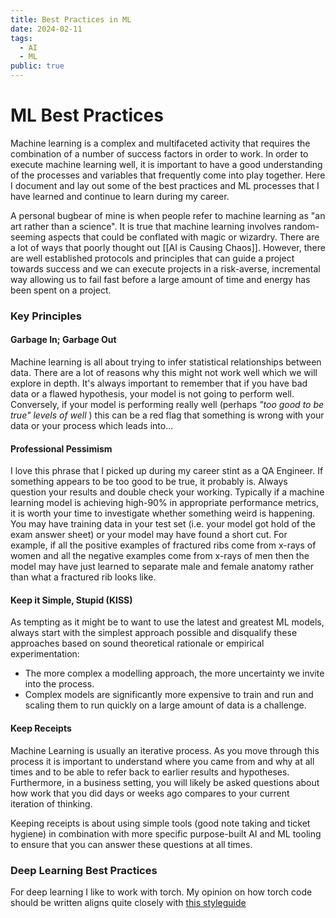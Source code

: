 ```yaml
---
title: Best Practices in ML
date: 2024-02-11
tags:
  - AI
  - ML
public: true
---
```

# ML Best Practices

Machine learning is a complex and multifaceted activity that requires the combination of a number of success factors in order to work. In order to execute machine learning well, it is important to have a good understanding of the processes and variables that frequently come into play together. Here I document and lay out some of the best practices and ML processes that I have learned and continue to learn during my career.

A personal bugbear of mine is when people refer to machine learning as "an art rather than a science". It is true that machine learning involves random-seeming aspects that could be conflated with magic or wizardry. There are a lot of ways that poorly thought out [[AI is Causing Chaos]]. However, there are well established protocols and principles that can guide a project towards success and we can execute projects in a risk-averse, incremental way allowing us to fail fast before a large amount of time and energy has been spent on a project.

### Key Principles  



#### Garbage In; Garbage Out  


Machine learning is all about trying to infer statistical relationships between data. There are a lot of reasons why this might not work well which we will explore in depth. It's always important to remember that if you have bad data or a flawed hypothesis, your model is not going to perform well. Conversely, if your model is performing really well (perhaps *"too good to be true" levels of well* ) this can be a red flag that something is wrong with your data or your process which leads into...

#### Professional Pessimism  


I love this phrase that I picked up during my career stint as a QA Engineer. If something appears to be too good to be true, it probably is. Always question your results and double check your working. Typically if a machine learning model is achieving high-90% in appropriate performance metrics, it is worth your time to investigate whether something weird is happening. You may have training data in your test set (i.e. your model got hold of the exam answer sheet) or your model may have found a short cut. For example, if all the positive examples of fractured ribs come from x-rays of women and all the negative examples come from x-rays of men then the model may have just learned to separate male and female anatomy rather than what a fractured rib looks like.

#### Keep it Simple, Stupid (KISS)  


As tempting as it might be to want to use the latest and greatest ML models, always start with the simplest approach possible and disqualify these approaches based on sound theoretical rationale or empirical experimentation:

- The more complex a modelling approach, the more uncertainty we invite into the process.
- Complex models are significantly more expensive to train and run and scaling them to run quickly on a large amount of data is a challenge.

#### Keep Receipts  


Machine Learning is usually an iterative process. As you move through this process it is important to understand where you came from and why at all times and to be able to refer back to earlier results and hypotheses. Furthermore, in a business setting, you will likely be asked questions about how work that you did days or weeks ago compares to your current iteration of thinking.

Keeping receipts is about using simple tools (good note taking and ticket hygiene) in combination with more specific purpose-built AI and ML tooling to ensure that you can answer these questions at all times.

### Deep Learning Best Practices

For deep learning I like to work with torch. My opinion on how torch code should be written aligns quite closely with [this styleguide](https://github.com/IgorSusmelj/pytorch-styleguide)